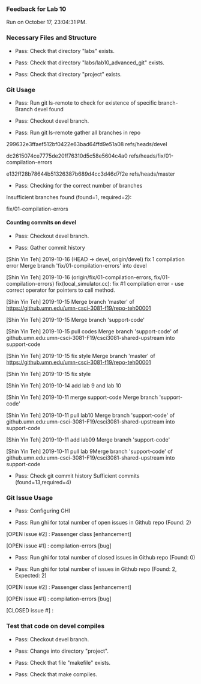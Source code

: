 ### Feedback for Lab 10

Run on October 17, 23:04:31 PM.


### Necessary Files and Structure

+ Pass: Check that directory "labs" exists.

+ Pass: Check that directory "labs/lab10_advanced_git" exists.

+ Pass: Check that directory "project" exists.


### Git Usage

+ Pass: Run git ls-remote to check for existence of specific branch- Branch devel found

+ Pass: Checkout devel branch.



+ Pass: Run git ls-remote gather all branches in repo

299632e3ffaef512bf0422e63bad64ffd9e51a08	refs/heads/devel

dc2615074ce7775de20ff76310d5c58e5604c4a0	refs/heads/fix/01-compilation-errors

e132ff28b78644b51326387b689d4cc3d46d7f2e	refs/heads/master



+ Pass: Checking for the correct number of branches

Insufficient branches found (found=1, required=2):

fix/01-compilation-errors


#### Counting commits on devel

+ Pass: Checkout devel branch.



+ Pass: Gather commit history

[Shin Yin Teh] 2019-10-16 (HEAD -> devel, origin/devel) fix 1 compilation error Merge branch 'fix/01-compilation-errors' into devel 

[Shin Yin Teh] 2019-10-16 (origin/fix/01-compilation-errors, fix/01-compilation-errors) fix(local_simulator.cc): fix #1 compilation error - use correct operator for pointers to call method.


[Shin Yin Teh] 2019-10-15 Merge branch 'master' of https://github.umn.edu/umn-csci-3081-f19/repo-teh00001 

[Shin Yin Teh] 2019-10-15 Merge branch 'support-code' 

[Shin Yin Teh] 2019-10-15 pull codes Merge branch 'support-code' of github.umn.edu:umn-csci-3081-F19/csci3081-shared-upstream into support-code 


[Shin Yin Teh] 2019-10-15 fix style Merge branch 'master' of https://github.umn.edu/umn-csci-3081-f19/repo-teh00001 

[Shin Yin Teh] 2019-10-15 fix style 




[Shin Yin Teh] 2019-10-14 add lab 9 and lab 10 






[Shin Yin Teh] 2019-10-11 merge support-code Merge branch 'support-code' 

[Shin Yin Teh] 2019-10-11 pull lab10 Merge branch 'support-code' of github.umn.edu:umn-csci-3081-F19/csci3081-shared-upstream into support-code 







[Shin Yin Teh] 2019-10-11 add lab09 Merge branch 'support-code' 

[Shin Yin Teh] 2019-10-11 pull lab 9Merge branch 'support-code' of github.umn.edu:umn-csci-3081-F19/csci3081-shared-upstream into support-code 










+ Pass: Check git commit history
Sufficient commits (found=13,required=4)


### Git Issue Usage

+ Pass: Configuring GHI

+ Pass: Run ghi for total number of open issues in Github repo (Found: 2)

[OPEN issue #2] :  Passenger class [enhancement]

[OPEN issue #1] :  compilation-errors [bug]





+ Pass: Run ghi for total number of closed issues in Github repo (Found: 0)

+ Pass: Run ghi for total number of issues in Github repo (Found: 2, Expected: 2) 

 [OPEN issue #2] :  Passenger class [enhancement]

[OPEN issue #1] :  compilation-errors [bug]

[CLOSED issue #] : 

 




### Test that code on  devel compiles

+ Pass: Checkout devel branch.



+ Pass: Change into directory "project".

+ Pass: Check that file "makefile" exists.

+ Pass: Check that make compiles.



